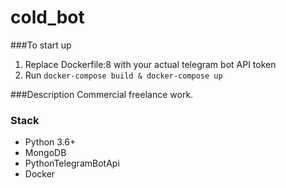 # cold_bot
###To start up 
1. Replace Dockerfile:8 with your actual telegram bot API token
2. Run ```docker-compose build & docker-compose up```

###Description
Commercial freelance work.

### Stack
- Python 3.6+
- MongoDB
- PythonTelegramBotApi
- Docker
